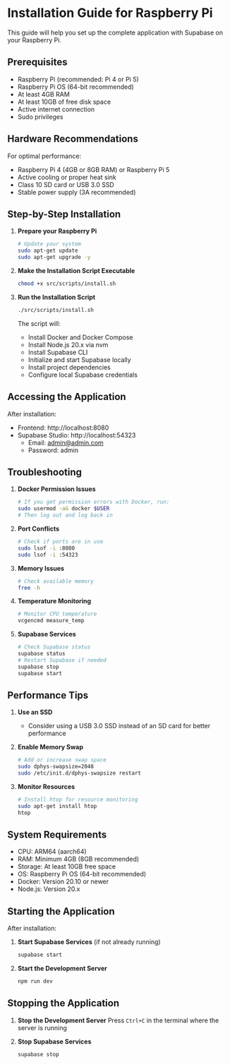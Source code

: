 # Installation Guide for Raspberry Pi

This guide will help you set up the complete application with Supabase on your Raspberry Pi.

## Prerequisites

- Raspberry Pi (recommended: Pi 4 or Pi 5)
- Raspberry Pi OS (64-bit recommended)
- At least 4GB RAM
- At least 10GB of free disk space
- Active internet connection
- Sudo privileges

## Hardware Recommendations

For optimal performance:
- Raspberry Pi 4 (4GB or 8GB RAM) or Raspberry Pi 5
- Active cooling or proper heat sink
- Class 10 SD card or USB 3.0 SSD
- Stable power supply (3A recommended)

## Step-by-Step Installation

1. **Prepare your Raspberry Pi**
   ```bash
   # Update your system
   sudo apt-get update
   sudo apt-get upgrade -y
   ```

2. **Make the Installation Script Executable**
   ```bash
   chmod +x src/scripts/install.sh
   ```

3. **Run the Installation Script**
   ```bash
   ./src/scripts/install.sh
   ```

   The script will:
   - Install Docker and Docker Compose
   - Install Node.js 20.x via nvm
   - Install Supabase CLI
   - Initialize and start Supabase locally
   - Install project dependencies
   - Configure local Supabase credentials

## Accessing the Application

After installation:
- Frontend: http://localhost:8080
- Supabase Studio: http://localhost:54323
  - Email: admin@admin.com
  - Password: admin

## Troubleshooting

1. **Docker Permission Issues**
   ```bash
   # If you get permission errors with Docker, run:
   sudo usermod -aG docker $USER
   # Then log out and log back in
   ```

2. **Port Conflicts**
   ```bash
   # Check if ports are in use
   sudo lsof -i :8080
   sudo lsof -i :54323
   ```

3. **Memory Issues**
   ```bash
   # Check available memory
   free -h
   ```

4. **Temperature Monitoring**
   ```bash
   # Monitor CPU temperature
   vcgencmd measure_temp
   ```

5. **Supabase Services**
   ```bash
   # Check Supabase status
   supabase status
   # Restart Supabase if needed
   supabase stop
   supabase start
   ```

## Performance Tips

1. **Use an SSD**
   - Consider using a USB 3.0 SSD instead of an SD card for better performance

2. **Enable Memory Swap**
   ```bash
   # Add or increase swap space
   sudo dphys-swapsize=2048
   sudo /etc/init.d/dphys-swapsize restart
   ```

3. **Monitor Resources**
   ```bash
   # Install htop for resource monitoring
   sudo apt-get install htop
   htop
   ```

## System Requirements

- CPU: ARM64 (aarch64)
- RAM: Minimum 4GB (8GB recommended)
- Storage: At least 10GB free space
- OS: Raspberry Pi OS (64-bit recommended)
- Docker: Version 20.10 or newer
- Node.js: Version 20.x

## Starting the Application

After installation:

1. **Start Supabase Services** (if not already running)
   ```bash
   supabase start
   ```

2. **Start the Development Server**
   ```bash
   npm run dev
   ```

## Stopping the Application

1. **Stop the Development Server**
   Press `Ctrl+C` in the terminal where the server is running

2. **Stop Supabase Services**
   ```bash
   supabase stop
   ```